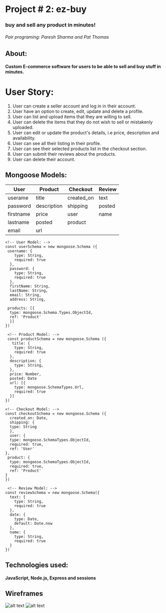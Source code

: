 # Project # 2: ez-buy
### buy and sell any product in minutes!
###### Pair programing: Paresh Sharma and Pat Thomas
## About:
#### Custom E-commerce software for users to be able to sell and buy stuff in minutes.

# User Story:
1. User can create a seller account and log in in their account.
2. User have an option to create, edit, update and delete a profile.
3. User can list and upload items that they are willing to sell.
4. User can delete the items that they do not wish to sell or mistakenly uploaded.
5. User can edit or update the product's details, i.e price, description and availability.
6. User can see all their listing in their profile.
7. User can see their selected products list in the checkout section.
8. User can submit their reviews about the products.
9. User can delete their account.

## Mongoose Models:  
User | Product | Checkout | Review
--- | --- | --- | --- |
userame | title| created_on | text
password | description| shipping | posted
firstname | price | user | name |
lastname | posted | product
email | url |


```
<!-- User Model: -->
const userSchema = new mongoose.Schema ({
 username: {
    type: String,
    required: true
  },
  password: {
    type: String,
    required: true
  },
  firstName: String,
  lastName: String,
  email: String,
  address: String,

 products: [{
  type: mongoose.Schema.Types.ObjectId,
  ref: 'Product'
  }]
})

 <!-- Product Model: -->
 const productSchema = new mongoose.Schema ({
   title: {
    type: String,
    required: true
  },
  description: {
    type: String,
  },
  price: Number,
  posted: Date   
  url: [{
    type: mongoose.SchemaTypes.Url,
    required: true
  }]
})

<!-- Checkout Model: -->
const checkoutSchema = new mongoose.Schema ({
  created_on: Date,
  shipping: {
  type: String
  },
  user: {
  type: mongoose.SchemaTypes.ObjectId,
  required: true,
  ref: 'User'
},
 product: {
  type: mongoose.SchemaTypes.ObjectId,
  required: true,
  ref: 'Product'
}
})

 <!-- Review Model: -->
const reviewSchema = new mongoose.Schema({
  text: {
    type: String,
    required: true
  },
  date: {
    type: Date,
    default: Date.now
  },
  name: {
    type: String,
    required: true
  }
})
```

## Technologies used:
#### JavaScript, Node.js, Express and sessions

## Wireframes
![alt text](https://i.imgur.com/JcyjE4l.jpg)
![alt text](https://i.imgur.com/WWoCKoC.jpg)
